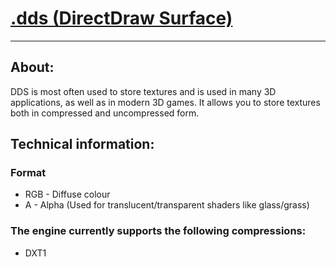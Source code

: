 # [.dds (DirectDraw Surface)](https://en.wikipedia.org/wiki/DirectDraw_Surface)

___

## About:

DDS is most often used to store textures and is used in many 3D applications, as well as in modern 3D games. It allows you to store textures both in compressed and uncompressed form.

## Technical information:

### Format

- RGB - Diffuse colour
- A - Alpha (Used for translucent/transparent shaders like glass/grass)

### The engine currently supports the following compressions:

- DXT1